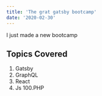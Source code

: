```yaml
---
title: 'The grat gatsby bootcamp'
date: '2020-02-30'
---
```


I just made a new bootcamp

## Topics Covered

1. Gatsby
2. GraphQL
3. React
4. Js
   100.PHP
